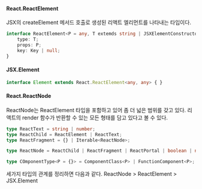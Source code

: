 #### React.ReactElement
JSX의 createElement 메서드 호출로 생성된 리액트 엘리먼트를 나타내는 타입이다.
```ts
interface ReactElement<P = any, T extemds string | JSXElementConstructor<any> = string | JSXElementConstructor<any>>{
	type: T;
	props: P;
	key: Key | null;
}
```

#### JSX.Element
```ts
interface Element extends React.ReactElement<any, any> { }
```

#### React.ReactNode
ReactNode는 ReactElement 타입을 포함하고 있어 좀 더 넓은 범위를 갖고 있다.
리액트의 render 함수가 반환할 수 있는 모든 형태를 담고 있다고 볼 수 있다.
```ts
type ReactText = string | number;
type ReactChild = ReactElement | ReactText;
type ReactFragment = {} | Iterable<ReactNode>;

type ReactNode = ReactChild | ReactFragment | ReactPortal | boolean | null | undefined;

type COmponentType<P = {}> = ComponentClass<P> | FunctionComponent<P>; 
```

세가지 타입의 관계를 정리하면 다음과 같다.
ReactNode > ReactElement > JSX.Element 
